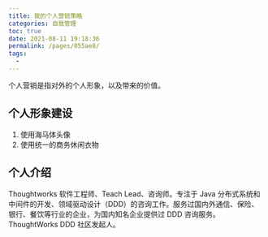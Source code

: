 ```yaml
---
title: 我的个人营销策略
categories: 自我管理
toc: true
date: 2021-08-11 19:18:36
permalink: /pages/055ae8/
tags: 
  - 
---
```




个人营销是指对外的个人形象，以及带来的价值。



## 个人形象建设

1. 使用海马体头像
2. 使用统一的商务休闲衣物



## 个人介绍

Thoughtworks 软件工程师、Teach Lead、咨询师。专注于 Java 分布式系统和中间件的开发、领域驱动设计（DDD）的咨询工作。服务过国内外通信、保险、银行、餐饮等行业的企业，为国内知名企业提供过 DDD 咨询服务。ThoughtWorks DDD 社区发起人。



